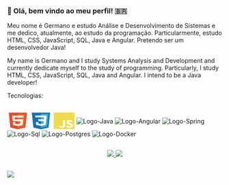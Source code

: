 ### 👋 Olá, bem vindo ao meu perfil! 🇧🇷

Meu nome é Germano e estudo Análise e Desenvolvimento de Sistemas e me dedico, atualmente, ao estudo da programação. Particularmente, estudo HTML, CSS, JavaScript, SQL, Java e Angular. Pretendo ser um desenvolvedor Java!

My name is Germano and I study Systems Analysis and Development and currently dedicate myself to the study of programming. Particularly, I study HTML, CSS, JavaScript, SQL, Java and Angular. I intend to be a Java developer!

Tecnologias:
<div style="display: inline_block"><br>
  <img align="center" alt="Logo-HTML" height="40" width="50" src="https://raw.githubusercontent.com/devicons/devicon/master/icons/html5/html5-original.svg">
  <img align="center" alt="Logo-CSS" height="40" width="50" src="https://raw.githubusercontent.com/devicons/devicon/master/icons/css3/css3-original.svg">
  <img align="center" alt="Logo-Js" height="40" width="50" src="https://raw.githubusercontent.com/devicons/devicon/master/icons/javascript/javascript-plain.svg">
  <img align="center" alt="Logo-Java" height="40" width="50" src="https://cdn.jsdelivr.net/gh/devicons/devicon/icons/java/java-original-wordmark.svg">
  <img align="center" alt="Logo-Angular" height="40" width="50" src="https://cdn.jsdelivr.net/gh/devicons/devicon/icons/angularjs/angularjs-original.svg">
  <img align="center" alt="Logo-Spring" height="40" width="50" src="https://cdn.jsdelivr.net/gh/devicons/devicon/icons/spring/spring-original-wordmark.svg">
  <img align="center" alt="Logo-Sql" height="40" width="50" src="https://cdn.jsdelivr.net/gh/devicons/devicon/icons/mysql/mysql-original-wordmark.svg">
  <img align="center" alt="Logo-Postgres" height="40" width="50" src="https://cdn.jsdelivr.net/gh/devicons/devicon/icons/postgresql/postgresql-original-wordmark.svg">
  <img align="center" alt="Logo-Docker" height="40" width="50" src="https://cdn.jsdelivr.net/gh/devicons/devicon/icons/docker/docker-original-wordmark.svg">
</div>

##

<div align="center">
  <a href="https://github.com/GermanoMacieira">
  <img height="160em" src="https://github-readme-stats.vercel.app/api?username=GermanoMacieira&show_icons=true&theme=dracula&include_all_commits=true&count_private=true"/>
  <img height="160em" src="https://github-readme-stats.vercel.app/api/top-langs/?username=GermanoMacieira&layout=compact&langs_count=7&theme=dracula"/>
</div>

##
  
<div>
  <a href="https://www.linkedin.com/in/germano-macieira" target="_blank"><img src="https://img.shields.io/badge/-LinkedIn-%230077B5?style=for-the-badge&logo=linkedin&logoColor=white" target="_blank"></a>
</div>
